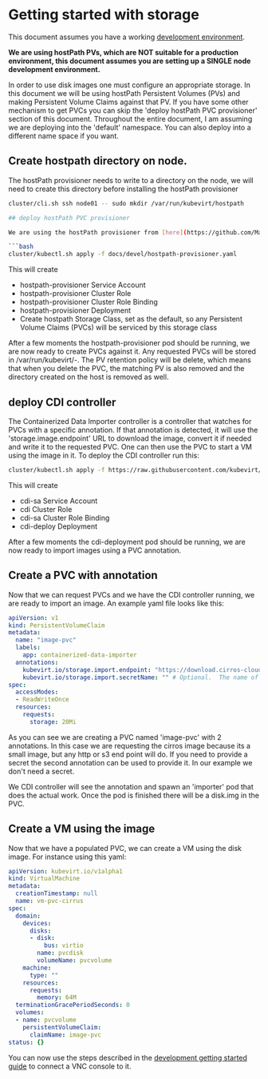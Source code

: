 # Getting started with storage

This document assumes you have a working [development environment](https://github.com/kubevirt/kubevirt/blob/master/docs/getting-started.md).


**We are using hostPath PVs, which are NOT suitable for a production environment, this document assumes you are setting up a SINGLE node development environment.**

In order to use disk images one must configure an appropriate storage. In this document we will be using hostPath Persistent Volumes (PVs) and making Persistent Volume Claims against that PV. If you have some other mechanism to get PVCs you can skip the 'deploy hostPath PVC provisioner' section of this document. Throughout the entire document, I am assuming we are deploying into the 'default' namespace. You can also deploy into a different name space if you want.

## Create hostpath directory on node.
The hostPath provisioner needs to write to a directory on the node, we will need to create this directory before installing the hostPath provisioner

```bash
cluster/cli.sh ssh node01 -- sudo mkdir /var/run/kubevirt/hostpath

## deploy hostPath PVC provisioner

We are using the hostPath provisioner from [here](https://github.com/MaZderMind/hostpath-provisioner). Simply run from :

```bash
cluster/kubectl.sh apply -f docs/devel/hostpath-provisioner.yaml
```

This will create
- hostpath-provisioner Service Account
- hostpath-provisioner Cluster Role
- hostpath-provisioner Cluster Role Binding
- hostpath-provisioner Deployment
- Create hostpath Storage Class, set as the default, so any Persistent Volume Claims (PVCs) will be serviced by this storage class

After a few moments the hostpath-provisioner pod should be running, we are now ready to create PVCs against it. Any requested PVCs will be stored in /var/run/kubevirt/<pvc-name>-<hash>. The PV retention policy will be delete, which means that when you delete the PVC, the matching PV is also removed and the directory created on the host is removed as well.

## deploy CDI controller

The Containerized Data Importer controller is a controller that watches for PVCs with a specific annotation. If that annotation is detected, it will use the 'storage.image.endpoint' URL to download the image, convert it if needed and write it to the requested PVC. One can then use the PVC to start a VM using the image in it. To deploy the CDI controller run this:

```bash
cluster/kubectl.sh apply -f https://raw.githubusercontent.com/kubevirt/containerized-data-importer/master/manifests/controller/cdi-controller-deployment.yaml
```

This will create
- cdi-sa Service Account
- cdi Cluster Role
- cdi-sa Cluster Role Binding
- cdi-deploy Deployment

After a few moments the cdi-deployment pod should be running, we are now ready to import images using a PVC annotation.

## Create a PVC with annotation

Now that we can request PVCs and we have the CDI controller running, we are ready to import an image. An example yaml file looks like this:
```YAML
apiVersion: v1
kind: PersistentVolumeClaim
metadata:
  name: "image-pvc"
  labels:
    app: containerized-data-importer
  annotations:
    kubevirt.io/storage.import.endpoint: "https://download.cirros-cloud.net/0.4.0/cirros-0.4.0-x86_64-disk.img"   # Required.  Format: (http||s3)://www.myUrl.com/path/of/data
    kubevirt.io/storage.import.secretName: "" # Optional.  The name of the secret containing credentials for the data source
spec:
  accessModes:
  - ReadWriteOnce
  resources:
    requests:
      storage: 20Mi
```

As you can see we are creating a PVC named 'image-pvc' with 2 annotations. In this case we are requesting the cirros image because its a small image, but any http or s3 end point will do. If you need to provide a secret the second annotation can be used to provide it. In our example we don't need a secret.

We CDI controller will see the annotation and spawn an 'importer' pod that does the actual work. Once the pod is finished there will be a disk.img in the PVC.

## Create a VM using the image

Now that we have a populated PVC, we can create a VM using the disk image. For instance using this yaml:
```YAML
apiVersion: kubevirt.io/v1alpha1
kind: VirtualMachine
metadata:
  creationTimestamp: null
  name: vm-pvc-cirrus
spec:
  domain:
    devices:
      disks:
      - disk:
          bus: virtio
        name: pvcdisk
        volumeName: pvcvolume
    machine:
      type: ""
    resources:
      requests:
        memory: 64M
  terminationGracePeriodSeconds: 0
  volumes:
  - name: pvcvolume
    persistentVolumeClaim:
      claimName: image-pvc
status: {}
```

You can now use the steps described in the [development getting started guide](https://github.com/kubevirt/kubevirt/blob/master/docs/getting-started.md) to connect a VNC console to it.
